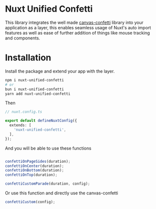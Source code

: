 # Nuxt Unified Confetti
This library integrates the well made [canvas-confetti](https://github.com/catdad/canvas-confetti) library into your application as a layer, this enables seamless usage of Nuxt's auto import features as well as ease of further addition of things like mouse tracking and components.

# Installation
Install the package and extend your app with the layer.

```bash
npm i nuxt-unified-confetti
# or
bun i nuxt-unified-confetti
yarn add nuxt-unified-confetti
```

Then

```ts
// nuxt.config.ts

export default defineNuxtConfig({
  extends: [
    'nuxt-unified-confetti',
  ],
});
```

And you will be able to use these functions

```ts

confettiOnPageSides(duration);
confettiOnCenter(duration);
confettiOnBottom(duration);
confettiOnTop(duration);

confettiCustomParade(duration, config);

```

Or use this function and directly use the canvas-confetti

```ts
confettiCustom(config);
```